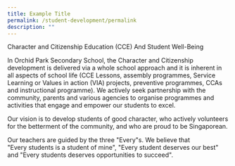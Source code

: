 ```yaml
---
title: Example Title
permalink: /student-development/permalink
description: ""
---
```

<p>Character and Citizenship Education (CCE) And Student Well-Being</p>
<p>In Orchid Park Secondary School, the Character and Citizenship development is delivered via a whole school approach and it is inherent in all aspects of school life (CCE Lessons, assembly programmes, Service Learning or Values in action (VIA) projects, preventive programmes, CCAs and instructional programme). We actively seek partnership with the community, parents and various agencies to organise programmes and activities that engage and empower our students to excel.</p>
<p>Our vision is to develop students of good character, who actively volunteers for the betterment of the community, and who are proud to be Singaporean.</p>
<p>Our teachers are guided by the three "Every"s. We believe that "Every&nbsp;students&nbsp;is a student of mine", "Every student deserves our best" and "Every&nbsp;students&nbsp;deserves opportunities to succeed".</p>